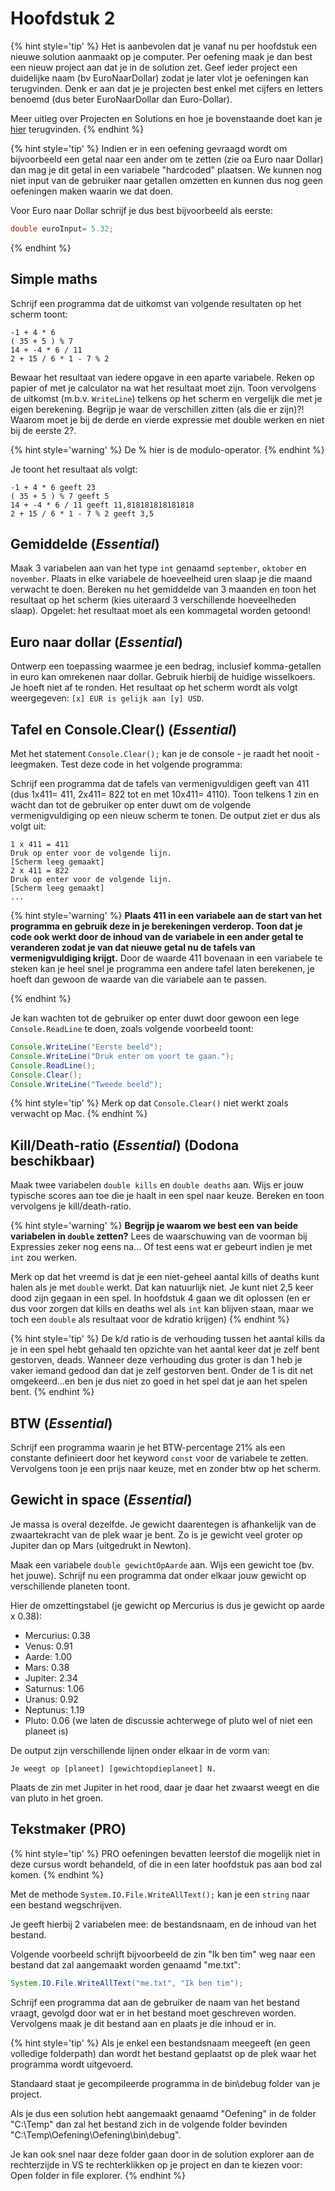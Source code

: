 # Hoofdstuk 2

{% hint style='tip' %}
Het is aanbevolen dat je vanaf nu per hoofdstuk een nieuwe solution aanmaakt op je computer. Per oefening maak je dan best een nieuw project aan dat je in de solution zet. Geef ieder project een duidelijke naam (bv EuroNaarDollar) zodat je later vlot je oefeningen kan terugvinden. Denk er aan dat je je projecten best enkel met cijfers en letters benoemd (dus beter EuroNaarDollar dan Euro-Dollar).

Meer uitleg over Projecten en Solutions en hoe je bovenstaande doet kan je [hier](https://ap.cloud.panopto.eu/Panopto/Pages/Viewer.aspx?id=a7eb4973-e87e-49a4-862e-ac47009783d6) terugvinden.
{% endhint %}




{% hint style='tip' %}
Indien er in een oefening gevraagd wordt om bijvoorbeeld een getal naar een ander om te zetten (zie oa Euro naar Dollar) dan mag je dit getal in een variabele "hardcoded" plaatsen. We kunnen nog niet input van de gebruiker naar getallen omzetten en kunnen dus nog geen oefeningen maken waarin we dat doen.

Voor Euro naar Dollar schrijf je dus best bijvoorbeeld als eerste:
```java
double euroInput= 5.32;
```
{% endhint %}



## Simple maths
Schrijf een programma dat de uitkomst van volgende resultaten op het scherm toont:


```text
-1 + 4 * 6
( 35 + 5 ) % 7
14 + -4 * 6 / 11
2 + 15 / 6 * 1 - 7 % 2
```

Bewaar het resultaat van iedere opgave in een aparte variabele. Reken op papier of met je calculator na wat het resultaat moet zijn. Toon vervolgens de uitkomst (m.b.v. ``WriteLine``) telkens op het scherm en vergelijk die met je eigen berekening. Begrijp je waar de verschillen zitten (als die er zijn)?! Waarom moet je bij de derde en vierde expressie met double werken en niet bij de eerste 2?.

{% hint style='warning' %}
De % hier is de modulo-operator.
{% endhint %}

Je toont het resultaat als volgt:
```text
-1 + 4 * 6 geeft 23
( 35 + 5 ) % 7 geeft 5 
14 + -4 * 6 / 11 geeft 11,818181818181818
2 + 15 / 6 * 1 - 7 % 2 geeft 3,5
```

## Gemiddelde (*Essential*)

Maak 3 variabelen aan van het type ``int`` genaamd ``september``, ``oktober`` en ``november``. Plaats in elke variabele de hoeveelheid uren slaap je die maand verwacht te doen. Bereken nu het gemiddelde van 3 maanden en toon het resultaat op het scherm (kies uiteraard 3 verschillende hoeveelheden slaap). Opgelet: het resultaat moet als een kommagetal worden getoond!

## Euro naar dollar (*Essential*)

Ontwerp een toepassing waarmee je een bedrag, inclusief komma-getallen  in euro kan omrekenen naar dollar. Gebruik hierbij de huidige wisselkoers. Je hoeft niet af te ronden. Het resultaat op het scherm wordt als volgt weergegeven: ``[x] EUR is gelijk aan [y] USD``.

## Tafel en Console.Clear() (*Essential*)

Met het statement ``Console.Clear();`` kan je de console - je raadt het nooit - leegmaken. Test deze code in het volgende programma:

Schrijf een programma dat de tafels van vermenigvuldigen geeft van 411 (dus 1x411= 411, 2x411= 822 tot en met 10x411= 4110). Toon telkens 1 zin en wacht dan tot de gebruiker op enter duwt om de volgende vermenigvuldiging op een nieuw scherm te tonen. De output ziet er dus als volgt uit:


```text
1 x 411 = 411
Druk op enter voor de volgende lijn.
[Scherm leeg gemaakt]
2 x 411 = 822
Druk op enter voor de volgende lijn.
[Scherm leeg gemaakt]
...
```


{% hint style='warning' %}
**Plaats 411 in een variabele aan de start van het programma en gebruik deze in je berekeningen verderop. Toon dat je code ook werkt door de inhoud van de variabele in een ander getal te veranderen zodat je van dat nieuwe getal nu de tafels van vermenigvuldiging krijgt.** Door de waarde 411 bovenaan in een variabele te steken kan je heel snel je programma een andere tafel laten berekenen, je hoeft dan gewoon de waarde van die variabele aan te passen.

{% endhint %}


Je kan wachten tot de gebruiker op enter duwt door gewoon een lege ``Console.ReadLine`` te doen, zoals volgende voorbeeld toont:

```java
Console.WriteLine("Eerste beeld");
Console.WriteLine("Druk enter om voort te gaan.");
Console.ReadLine();
Console.Clear();
Console.WriteLine("Tweede beeld");
```

{% hint style='tip' %}
Merk op dat ``Console.Clear()`` niet werkt zoals verwacht op Mac. 
{% endhint %}

## Kill/Death-ratio (*Essential*) (Dodona beschikbaar)

Maak twee variabelen ``double kills`` en ``double deaths`` aan. Wijs er jouw typische scores aan toe die je haalt in een spel naar keuze. Bereken en toon vervolgens je kill/death-ratio.


{% hint style='warning' %}
**Begrijp je waarom we best een van beide variabelen in ``double`` zetten?** Lees de waarschuwing van de voorman bij Expressies zeker nog eens na... Of test eens wat er gebeurt indien je met ``int`` zou werken.

Merk op dat het vreemd is dat je een niet-geheel aantal kills of deaths kunt halen als je met ``double`` werkt. Dat kan natuurlijk niet. Je kunt niet 2,5 keer dood zijn gegaan in een spel. In hoofdstuk 4 gaan we dit oplossen (en er dus voor zorgen dat kills en deaths wel als ``int`` kan blijven staan, maar we toch een ``double`` als resultaat voor de kdratio krijgen)
{% endhint %}



{% hint style='tip' %}
De k/d ratio is de verhouding tussen het aantal kills da je in een spel hebt gehaald ten opzichte van het aantal keer dat je zelf bent gestorven, deads. Wanneer deze verhouding dus groter is dan 1 heb je vaker iemand gedood dan dat je zelf gestorven bent. Onder de 1 is dit net omgekeerd...en ben je dus niet zo goed in het spel dat je aan het spelen bent.
{% endhint %}

## BTW (*Essential*)
Schrijf een programma waarin je het BTW-percentage 21% als een constante definieert door het keyword ``const`` voor de variabele te zetten. Vervolgens toon je een prijs naar keuze, met en zonder btw op het scherm. 


 
## Gewicht in space (*Essential*)

Je massa is overal dezelfde. Je gewicht daarentegen is afhankelijk van de zwaartekracht van de plek waar je bent. Zo is je gewicht veel groter op Jupiter dan op Mars (uitgedrukt in Newton).

Maak een variabele ``double gewichtOpAarde`` aan. Wijs een gewicht toe (bv. het jouwe). Schrijf nu een programma dat onder elkaar jouw gewicht op verschillende planeten toont.

Hier de omzettingstabel (je gewicht op Mercurius is dus je gewicht op aarde x 0.38):

* Mercurius: 0.38
* Venus: 0.91
* Aarde: 1.00
* Mars: 0.38
* Jupiter: 2.34
* Saturnus: 1.06
* Uranus: 0.92
* Neptunus: 1.19
* Pluto: 0.06  (we laten de discussie achterwege of pluto wel of niet een planeet is)

De output zijn verschillende lijnen onder elkaar in de vorm van:

``Je weegt op [planeet] [gewichtopdieplaneet] N.``

Plaats de zin met Jupiter in het rood, daar je daar het zwaarst weegt en die van pluto in het groen.



## Tekstmaker (PRO)

{% hint style='tip' %}
PRO oefeningen bevatten leerstof die mogelijk niet in deze cursus wordt behandeld, of die in een later hoofdstuk pas aan bod zal komen.
{% endhint %}



Met de methode ``System.IO.File.WriteAllText();`` kan je een ``string`` naar een bestand wegschrijven.

Je geeft hierbij 2 variabelen mee: de bestandsnaam, en de inhoud van het bestand.

Volgende voorbeeld schrijft bijvoorbeeld de zin "Ik ben tim" weg naar een bestand dat zal aangemaakt worden genaamd "me.txt":

```java
System.IO.File.WriteAllText("me.txt", "Ik ben tim");
```

Schrijf een programma dat aan de gebruiker de naam van het bestand vraagt, gevolgd door wat er in het bestand moet geschreven worden. Vervolgens maak je dit bestand aan en plaats je die inhoud er in.

{% hint style='tip' %}
Als je enkel een bestandsnaam meegeeft (en geen volledige folderpath) dan wordt het bestand geplaatst op de plek waar het programma wordt uitgevoerd.

Standaard staat je gecompileerde programma in de bin\debug folder van je project.

Als je dus een solution hebt aangemaakt genaamd "Oefening" in de folder "C:\Temp" dan zal het bestand zich in de volgende folder bevinden "C:\Temp\Oefening\Oefening\bin\debug".

Je kan ook snel naar deze folder gaan door in de solution explorer aan de rechterzijde in VS te rechterklikken op je project en dan te kiezen voor: Open folder in file explorer.
{% endhint %}
